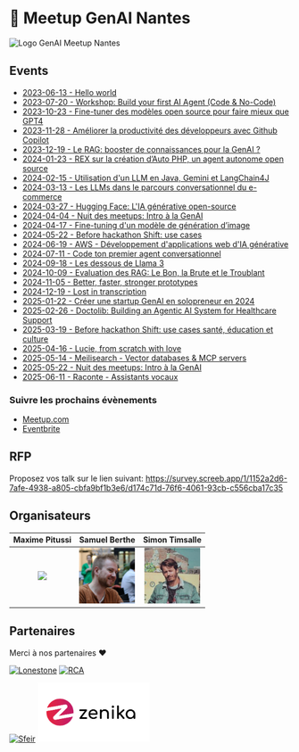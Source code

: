 
# 🧠 Meetup GenAI Nantes

<img width="150" title="Logo GenAI Meetup Nantes" src="./assets/logo.png">

## Events

- [2023-06-13 - Hello world](./S1E01%20-%20Hello%20world/)
- [2023-07-20 - Workshop: Build your first AI Agent (Code & No-Code)](./S1E02%20-%20Workshop%20langchain/)
- [2023-10-23 - Fine-tuner des modèles open source pour faire mieux que GPT4](./S2E1%20-%20Crisp/)
- [2023-11-28 - Améliorer la productivité des développeurs avec Github Copilot](./S2E02%20-%20Github%20Copilot/)
- [2023-12-19 - Le RAG: booster de connaissances pour la GenAI ?](./S2E03%20-%20Devana/)
- [2024-01-23 - REX sur la création d’Auto PHP, un agent autonome open source](./S2E04%20-%20Theodo/)
- [2024-02-15 - Utilisation d'un LLM en Java, Gemini et LangChain4J](./S2E05%20-%20Google%20Cloud%20Platform/)
- [2024-03-13 - Les LLMs dans le parcours conversationnel du e-commerce](./S2E06%20-%20iAdvize/)
- [2024-03-27 - Hugging Face: L'IA générative open-source](./S2E07%20-%20Hugging%20Face/)
- [2024-04-04 - Nuit des meetups: Intro à la GenAI](./S2E08%20-%20Nuit%20des%20meetups/)
- [2024-04-17 - Fine-tuning d'un modèle de génération d’image](./S2E09%20-%20Seelab/)
- [2024-05-22 - Before hackathon Shift: use cases](./S2E10%20-%20Hors%20Série%20-%20Before%20Shift/)
- [2024-06-19 - AWS - Développement d'applications web d'IA générative](./S2E11%20-%20AWS/)
- [2024-07-11 - Code ton premier agent conversationnel](./S2E12%20-%20Workshop%20Streamlit%20+%20Langchain/)
- [2024-09-18 - Les dessous de Llama 3](./S3E01%20-%20Meta/)
- [2024-10-09 - Evaluation des RAG: Le Bon, la Brute et le Troublant](./S3E02%20-%20LeBonCoin/)
- [2024-11-05 - Better, faster, stronger prototypes](./S3E03%20-%20Prototypes/)
- [2024-12-19 - Lost in transcription](./S3E04%20-%20Gladia/)
- [2025-01-22 - Créer une startup GenAI en solopreneur en 2024](./S3E05%20-%20Globetrotters/)
- [2025-02-26 - Doctolib: Building an Agentic AI System for Healthcare Support](./S3E06%20-%20Doctolib/)
- [2025-03-19 - Before hackathon Shift: use cases santé, éducation et culture](./S3E07%20-%20Hors%20Série%20-%20Before%20Shift/)
- [2025-04-16 - Lucie, from scratch with love](./S3E08%20-%20Lucie/)
- [2025-05-14 - Meilisearch - Vector databases & MCP servers](./S3E09%20-%20Meilisearch/)
- [2025-05-22 - Nuit des meetups: Intro à la GenAI](./S3E10%20-%20Nuit%20des%20meetups/)
- [2025-06-11 - Raconte - Assistants vocaux](./S3E09%20-%20Raconte/)

### Suivre les prochains évènements

- [Meetup.com](https://www.meetup.com/generative-ai-nantes)
- [Eventbrite](https://www.eventbrite.com/o/generative-ai-nantes-73163402733)

## RFP

Proposez vos talk sur le lien suivant: https://survey.screeb.app/1/1152a2d6-7afe-4938-a805-cbfa9bf1b3e6/d174c71d-76f6-4061-93cb-c556cba17c35

## Organisateurs

|                                              Maxime Pitussi                                              |                                               Samuel Berthe                                               |                                                        Simon Timsalle                                                        |
| :------------------------------------------------------------------------------------------------------: | :-------------------------------------------------------------------------------------------------------: | :--------------------------------------------------------------------------------------------------------------------------: |
| <a href="https://www.linkedin.com/in/maximepitussi"><img src="assets/team/maxime.webp" width="70px"></a> | <a href="https://www.linkedin.com/in/samuelberthe/"><img src="assets/team/samuel.jpeg" width="100px"></a> | <a href="https://www.linkedin.com/in/simon-timssale-bourrioux-746a1aa5"><img src="assets/team/simon.jpeg" width="100px"></a> |

## Partenaires

Merci à nos partenaires ❤️

<a href="https://www.lonestone.io/"><img width="150" title="Lonestone" src="./assets/partners/lonestone.png"></a>
<a href="https://rca.fr/"><img width="150" title="RCA" src="https://github.com/user-attachments/assets/56aab759-aecf-459e-9747-652eac27b0f4"></a>

<a href="https://sfeir.com"><img width="150" title="Sfeir" src="./assets/partners/sfeir.png"></a>
<a href="https://zenika.com"><img width="200" title="Sfeir" src="./assets/partners/zenika.webp"></a>
